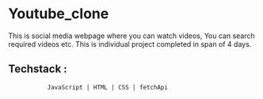 # Youtube_clone
This is social media webpage where you can watch videos, You can search required videos etc. This is individual project completed in span of 4 days.

## Techstack :
               JavaScript | HTML | CSS | fetchApi 
